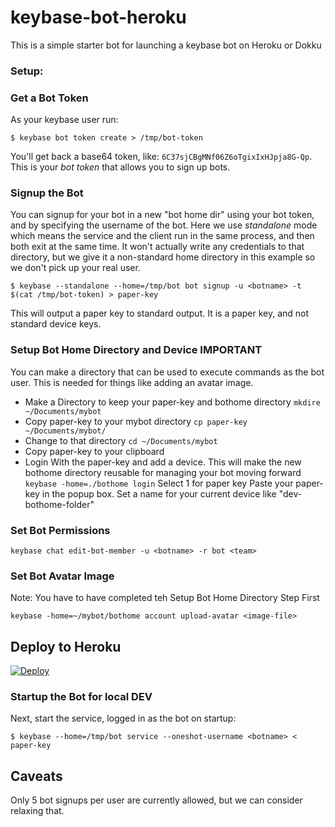 # keybase-bot-heroku
This is a simple starter bot for launching a keybase bot on Heroku or Dokku

### Setup:

### Get a Bot Token

As your keybase user run:

```
$ keybase bot token create > /tmp/bot-token
```

You'll get back a base64 token, like: `6C37sjCBgMNf06Z6oTgixIxHJpja8G-Qp`. This is your *bot token* that allows you to sign up bots.

### Signup the Bot

You can signup for your bot in a new "bot home dir" using your bot token, and by specifying the username of the bot.
Here we use *standalone* mode which means the service and the client run in the same process, and then both exit
at the same time. It won't actually write any credentials to that directory, but we give it a non-standard home directory
in this example so we don't pick up your real user.

```
$ keybase --standalone --home=/tmp/bot bot signup -u <botname> -t $(cat /tmp/bot-token) > paper-key
```

This will output a paper key to standard output.
It is a paper key, and not standard device keys.

### Setup Bot Home Directory and Device IMPORTANT
You can make a directory that can be used to execute commands as the bot user.
This is needed for things like adding an avatar image.

- Make a Directory to keep your paper-key and bothome directory
`mkdire ~/Documents/mybot`
- Copy paper-key to your mybot directory
`cp paper-key ~/Documents/mybot/`
- Change to that directory
`cd ~/Documents/mybot`
- Copy paper-key to your clipboard
- Login With the paper-key and add a device. This will make the new bothome 
directory reusable for managing your bot moving forward
`keybase -home=./bothome login`
Select 1 for paper key
Paste your paper-key in the popup box.
Set a name for your current device like "dev-bothome-folder" 

### Set Bot Permissions
```
keybase chat edit-bot-member -u <botname> -r bot <team>
```

### Set Bot Avatar Image
Note: You have to have completed teh Setup Bot Home Directory Step First
```
keybase -home=~/mybot/bothome account upload-avatar <image-file>
```

## Deploy to Heroku

[![Deploy](https://www.herokucdn.com/deploy/button.svg)](https://heroku.com/deploy?template=https://github.com/pastorhudson/keybase-bot-heroku/tree/master)

### Startup the Bot for local DEV

Next, start the service, logged in as the bot on startup:

```
$ keybase --home=/tmp/bot service --oneshot-username <botname> < paper-key
```

## Caveats

Only 5 bot signups per user are currently allowed, but we can consider relaxing that.
